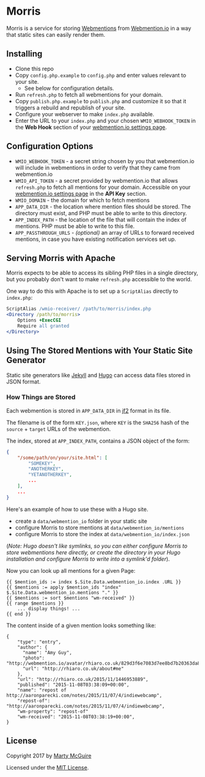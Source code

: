 # Morris

Morris is a service for storing [Webmentions](http://webmention.net) from
[Webmention.io](https://webmention.io/) in a way that static sites can easily
render them.

## Installing

* Clone this repo
* Copy `config.php.example` to `config.php` and enter values relevant to your site.
	* See below for configuration details.
* Run `refresh.php` to fetch all webmentions for your domain.
* Copy `publish.php.example` to `publish.php` and customize it so that it triggers
  a rebuild and republish of your site.
* Configure your webserver to make `index.php` available.
* Enter the URL to your `index.php` and your chosen `WMIO_WEBHOOK_TOKEN` in the
  **Web Hook** section of your [webmention.io settings page](https://webmention.io/settings).

## Configuration Options

* `WMIO_WEBHOOK_TOKEN` - a secret string chosen by you that webmention.io will
  include in webmentions in order to verify that they came from webmention.io
* `WMIO_API_TOKEN` - a secret provided by webmention.io that allows `refresh.php`
  to fetch all mentions for your domain. Accessible on your [webmention.io settings page](https://webmention.io/settings) in the **API Key** section.
* `WMIO_DOMAIN` - the domain for which to fetch mentions
* `APP_DATA_DIR` - the location where mention files should be stored. The directory must
  exist, and PHP must be able to write to this directory.
* `APP_INDEX_PATH` - the location of the file that will contain the index of mentions.
  PHP must be able to write to this file.
* `APP_PASSTHROUGH_URLS` - *(optional)* an array of URLs to forward received mentions,
  in case you have existing notification services set up.

## Serving Morris with Apache

Morris expects to be able to access its sibling PHP files in a single directory,
but you probably don't want to make `refresh.php` accessible to the world.

One way to do this with Apache is to set up a `ScriptAlias` directly to `index.php`:

```apache
ScriptAlias /wmio-receiver/ /path/to/morris/index.php
<Directory /path/to/morris>
	Options +ExecCGI
	Require all granted
</Directory>
```

## Using The Stored Mentions with Your Static Site Generator

Static site generators like [Jekyll](https://jekyllrb.com/) and
[Hugo](https://gohugo.io/) can access data files stored in JSON format.

### How Things are Stored

Each webmention is stored in `APP_DATA_DIR` in [jf2](https://indieweb.org/jf2)
format in its file.

The filename is of the form `KEY.json`, where `KEY` is the `SHA256` hash of the
`source` + `target` URLs of the webmention.

The index, stored at `APP_INDEX_PATH`, contains a JSON object of the form:

```json
{
	"/some/path/on/your/site.html": [
		"SOMEKEY",
		"ANOTHERKEY",
		"YETANOTHERKEY",
		...
	],
	...
}
```

Here's an example of how to use these with a Hugo site.

* create a `data/webmention_io` folder in your static site
* configure Morris to store mentions at `data/webmention_io/mentions`
* configure Morris to store the index at `data/webmention_io/index.json`

(*Note: Hugo doesn't like symlinks, so you can either configure Morris to store
webmentions here directly, or create the directory in your Hugo installation and
configure Morris to write into a symlink'd folder*).

Now you can look up all mentions for a given Page:

```
{{ $mention_ids := index $.Site.Data.webmention_io.index .URL }}
{{ $mentions := apply $mention_ids "index" $.Site.Data.webmention_io.mentions "." }}
{{ $mentions := sort $mentions "wm-received" }}
{{ range $mentions }}
	... display things! ...
{{ end }}
```

The content inside of a given mention looks something like:

```
{
    "type": "entry",
    "author": {
      "name": "Amy Guy",
      "photo": "http://webmention.io/avatar/rhiaro.co.uk/829d3f6e7083d7ee8bd7b20363da84d88ce5b4ce094f78fd1b27d8d3dc42560e.png",
      "url": "http://rhiaro.co.uk/about#me"
    },
    "url": "http://rhiaro.co.uk/2015/11/1446953889",
    "published": "2015-11-08T03:38:09+00:00",
    "name": "repost of http://aaronparecki.com/notes/2015/11/07/4/indiewebcamp",
    "repost-of": "http://aaronparecki.com/notes/2015/11/07/4/indiewebcamp",
    "wm-property": "repost-of"
    "wm-received": "2015-11-08T03:38:19+00:00",
}
```

## License

Copyright 2017 by [Marty McGuire](https://martymcgui.re/)

Licensed under the [MIT License](LICENSE).
